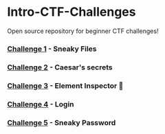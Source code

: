 # Intro-CTF-Challenges

Open source repository for beginner CTF challenges!

### [Challenge 1](https://github.com/ganning127/assemble-cybersecurity/tree/main/c1) - Sneaky Files

### [Challenge 2](https://github.com/ganning127/assemble-cybersecurity/tree/main/c2) - Caesar's secrets

### [Challenge 3](https://github.com/ganning127/assemble-cybersecurity/tree/main/c3) - Element Inspector 🔎

### [Challenge 4](https://github.com/ganning127/assemble-cybersecurity/tree/main/c4) - Login

### [Challenge 5](https://github.com/ganning127/assemble-cybersecurity/tree/main/c5) - Sneaky Password
